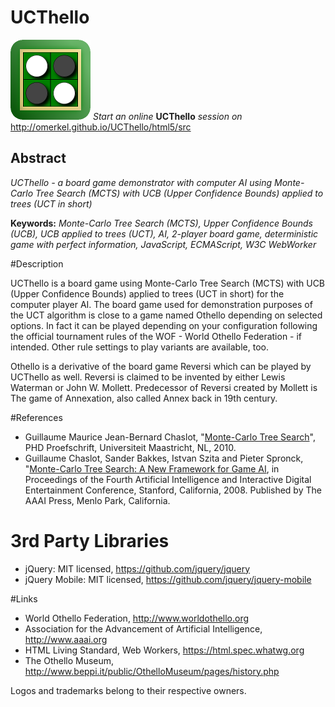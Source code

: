 # UCThello

![UCThello icon](html5/src/img/icons/ucthello-128.png) <em>Start an online</em> <b>UCThello</b> <em>session on</em> http://omerkel.github.io/UCThello/html5/src

## Abstract

_UCThello - a board game demonstrator with computer AI using Monte-Carlo Tree Search (MCTS) with UCB (Upper Confidence Bounds) applied to trees (UCT in short)_

__Keywords:__ _Monte-Carlo Tree Search (MCTS), Upper Confidence Bounds (UCB), UCB applied to trees (UCT), AI, 2-player board game, deterministic game with perfect information, JavaScript, ECMAScript, W3C WebWorker_ 

#Description

UCThello is a board game using Monte-Carlo Tree Search (MCTS) with UCB (Upper Confidence Bounds) applied to trees (UCT in short) for the computer player AI. The board game used for demonstration purposes of the UCT algorithm is close to a game named Othello depending on selected options. In fact it can be played depending on your configuration following the official tournament rules of the WOF - World Othello Federation - if intended. Other rule settings to play variants are available, too.

Othello is a derivative of the board game Reversi which can be played by UCThello as well. Reversi is claimed to be invented  by either Lewis Waterman or John W. Mollett. Predecessor of Reversi created by Mollett is The game of Annexation, also called Annex back in 19th century.

#References

* Guillaume Maurice Jean-Bernard Chaslot, "[Monte-Carlo Tree Search](https://project.dke.maastrichtuniversity.nl/games/files/phd/Chaslot_thesis.pdf)", PHD Proefschrift, Universiteit Maastricht, NL, 2010.
* Guillaume Chaslot, Sander Bakkes, Istvan Szita and Pieter Spronck, "[Monte-Carlo Tree Search: A New Framework for Game AI](http://sander.landofsand.com/publications/AIIDE08_Chaslot.pdf), in Proceedings of the Fourth Artificial Intelligence and Interactive Digital Entertainment Conference, Stanford, California, 2008. Published by The AAAI Press, Menlo Park, California.

# 3rd Party Libraries

* jQuery: MIT licensed, https://github.com/jquery/jquery
* jQuery Mobile: MIT licensed, https://github.com/jquery/jquery-mobile

#Links

* World Othello Federation, http://www.worldothello.org
* Association for the Advancement of Artificial Intelligence, http://www.aaai.org
* HTML Living Standard, Web Workers, https://html.spec.whatwg.org
* The Othello Museum, http://www.beppi.it/public/OthelloMuseum/pages/history.php

Logos and trademarks belong to their respective owners.
